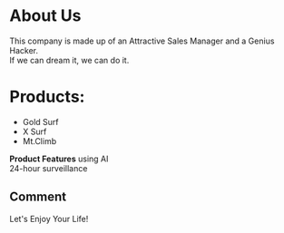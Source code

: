 # About Us
This company is made up of an Attractive Sales Manager and a Genius Hacker.  
If we can dream it, we can do it.  

# Products:
- Gold Surf
- X Surf
- Mt.Climb

__Product Features__
using AI  
24-hour surveillance  

## Comment
Let's Enjoy Your Life!

